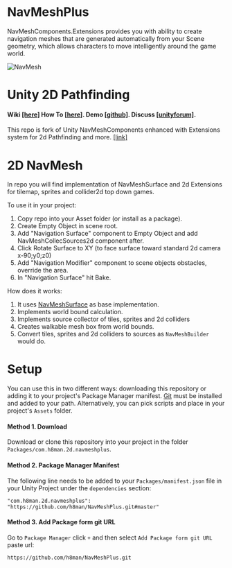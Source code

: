 
# NavMeshPlus

NavMeshComponents.Extensions provides you with ability to create navigation meshes that are generated automatically from your Scene
geometry, which allows characters to move intelligently around the game world.

![NavMesh](https://github.com/h8man/NavMeshPlus/wiki/images/Tittle-01.png)

# Unity 2D Pathfinding 
#### Wiki [[here]](https://github.com/h8man/NavMeshPlus/wiki) How To [[here]](https://github.com/h8man/NavMeshPlus/wiki/HOW-TO). Demo [[github]](https://github.com/h8man/RedHotSweetPepper ). Discuss [[unityforum]](https://forum.unity.com/threads/2d-navmesh-pathfinding.503596/ ).

This repo is fork of Unity NavMeshComponents enhanced with Extensions system for 2d Pathfinding and more. [[link]](https://github.com/Unity-Technologies/NavMeshComponents)

# 2D NavMesh

In repo you will find implementation of NavMeshSurface and 2d Extensions for tilemap, sprites and collider2d top down games.

To use it in your project:

1. Copy repo into your Asset folder (or install as a package).
2. Create Empty Object in scene root.
3. Add "Navigation Surface" component to Empty Object and add NavMeshCollecSources2d component after.
4. Click Rotate Surface to XY (to face surface toward standard 2d camera x-90;y0;z0)
5. Add "Navigation Modifier" component to scene objects obstacles, override the area.
6. In "Navigation Surface" hit Bake.

How does it works:

1. It uses [NavMeshSurface](https://docs.unity3d.com/Manual/class-NavMeshSurface.html) as base implementation.
2. Implements world bound calculation.
3. Implements source collector of tiles, sprites and 2d colliders
4. Creates walkable mesh box from world bounds.
5. Convert tiles, sprites and 2d colliders to sources as `NavMeshBuilder` would do.
# Setup

You can use this in two different ways: downloading this repository or adding it to your project's Package Manager manifest. [Git](https://git-scm.com/) must be installed and added to your path.
Alternatively, you can pick scripts and place in your project's `Assets` folder.

#### Method 1. Download
Download or clone this repository into your project in the folder `Packages/com.h8man.2d.navmeshplus`.

#### Method 2. Package Manager Manifest
The following line needs to be added to your `Packages/manifest.json` file in your Unity Project under the `dependencies` section:
```
"com.h8man.2d.navmeshplus": "https://github.com/h8man/NavMeshPlus.git#master"
```
#### Method 3. Add Package form git URL
Go to `Package Manager` click `+` and then select `Add Package form git URL` paste url:
```
https://github.com/h8man/NavMeshPlus.git
```
